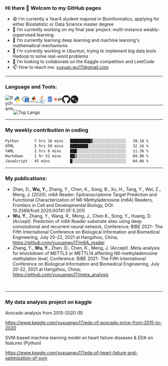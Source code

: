 ### Hi there 👋 Welcom to my GitHub pages

<!--
**yuxuanwu17/yuxuanwu17** is a ✨ _special_ ✨ repository because its `README.md` (this file) appears on your GitHub profile.
Here are some ideas to get you started:
-->
- 😄 I'm currently a Year4 student majored in Bioinformatics, applying for either Biostatistic or Data Science master degree 
- 🔭 I’m currently working on my final year project: multi-instance weakly-supervised learning 
- 🌱 I’m currently learning deep learning and machine learning's mathematical mechanisms
- 🎃 I'm currently working in Ubuntun, trying to implement big data tools Hadoop to solve real-word problems 
- 👯 I’m looking to collaborate on the Kaggle competition and LeetCode
- 📫 How to reach me: yuxuan.wu17@gmail.com

---
### Language and Tools:

<img align="left" alt="Pycharm" width="26px" src="https://upload.wikimedia.org/wikipedia/commons/thumb/a/a1/PyCharm_Logo.svg/1200px-PyCharm_Logo.svg.png" />
<img align="left" alt="Python" width="26px" src="https://raw.githubusercontent.com/github/explore/80688e429a7d4ef2fca1e82350fe8e3517d3494d/topics/python/python.png" />
<img align="left" alt="R" width="26px" src="https://raw.githubusercontent.com/github/explore/80688e429a7d4ef2fca1e82350fe8e3517d3494d/topics/r/r.png" />
<img align="left" alt="MATLAB" width="26px" src="https://raw.githubusercontent.com/github/explore/80688e429a7d4ef2fca1e82350fe8e3517d3494d/topics/matlab/matlab.png" />
<img align="left" alt="Java" width="26px" src="https://raw.githubusercontent.com/github/explore/80688e429a7d4ef2fca1e82350fe8e3517d3494d/topics/java/java.png" />
<img align="left" alt="SQL" width="26px" src="https://raw.githubusercontent.com/github/explore/80688e429a7d4ef2fca1e82350fe8e3517d3494d/topics/sql/sql.png" />
<img align="left" alt="Git" width="26px" src="https://raw.githubusercontent.com/github/explore/80688e429a7d4ef2fca1e82350fe8e3517d3494d/topics/git/git.png" />
<img align="left" alt="GitHub" width="26px" src="https://raw.githubusercontent.com/github/explore/78df643247d429f6cc873026c0622819ad797942/topics/github/github.png" />
<img align="left" alt="Terminal" width="26px" src="https://raw.githubusercontent.com/github/explore/80688e429a7d4ef2fca1e82350fe8e3517d3494d/topics/terminal/terminal.png" />
<br />


---

![Top Langs](https://github-readme-stats.vercel.app/api/top-langs/?username=yuxuanwu17&hide=HTML&layout=compact)

---

### My weekly contribution in coding
<!--START_SECTION:waka-->
```text
Python       7 hrs 16 mins   █████████▓░░░░░░░░░░░░░░░   39.10 % 
HTML         5 hrs 59 mins   ████████░░░░░░░░░░░░░░░░░   32.16 % 
YAML         2 hrs 6 mins    ███░░░░░░░░░░░░░░░░░░░░░░   11.36 % 
Markdown     1 hr 51 mins    ██▒░░░░░░░░░░░░░░░░░░░░░░   09.98 % 
JavaScript   45 mins         █░░░░░░░░░░░░░░░░░░░░░░░░   04.06 % 
```
<!--END_SECTION:waka-->

---


### My publications:

- Zhen, D., **Wu, Y.**, Zhang, Y., Chen, K., Song, B., Xu, H., Tang, Y., Wei, Z., Meng, J. (2020). m6A Reader: Epitranscriptome Target Prediction and Functional Characterization of N6-Methyladenosine (m6A) Readers, Frontiers in Cell and Developmental Biology, DOI: 10.3389/fcell.2020.00741 (IF:5.201)
- **Wu, Y.**, Zhang, Y., Wang, R., Meng, J., Chen K., Song, Y., Huang, D. (Accept). Prediction of m6A Reader substrate sites using deep convolutional and recurrent neural network, Conference: BIBE 2021- The Fifth International Conference on Biological Information and Biomedical Engineering, July 20-22, 2021 at Hangzhou, China; https://github.com/yuxuanwu17/m6A_reader
- Zhang, Y., **Wu, Y.**, Zhen, D., Chen, K., Meng, J. (Accept). Meta-analysis for knockdown of METTL3 or METTL14 affecting N6-methyladenosine methylation level, Conference: BIBE 2021- The Fifth International Conference on Biological Information and Biomedical Engineering, July 20-22, 2021 at Hangzhou, China; https://github.com/yuxuanwu17/meta_analysis

<br />

---

### My data analysis project on kaggle

Avocado analysis from 2015-2020 (R)

https://www.kaggle.com/yuxuanwu17/eda-of-avocado-price-from-2015-to-2020

SVM-based machine learning model on heart failure diseases & EDA on features (Python)

https://www.kaggle.com/yuxuanwu17/eda-of-heart-failure-and-optimization-of-svm

